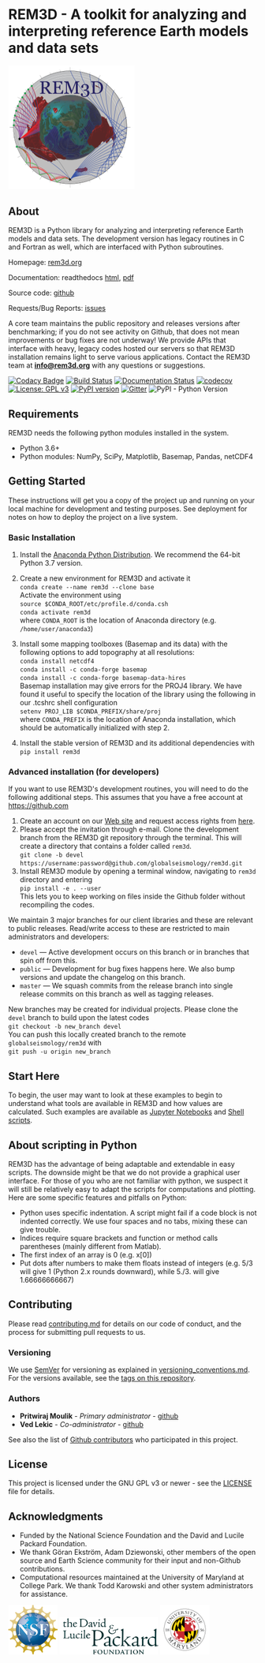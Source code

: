 # REM3D - A toolkit for analyzing and interpreting reference Earth models and data sets

<img src="docs/rem3dlogo.png" width="256">

## About

REM3D is a Python library for analyzing and interpreting reference Earth models and data sets. The development version has legacy routines in C and Fortran as well, which are interfaced with Python subroutines.

Homepage: [rem3d.org](http://rem3d.org)

Documentation: readthedocs [html](http://rem3d.readthedocs.io), [pdf](https://media.readthedocs.org/pdf/rem3d/latest/rem3d.pdf)

Source code: [github](https://github.com/globalseismology/rem3d)

Requests/Bug Reports: [issues](https://github.com/globalseismology/rem3d/issues)

A core team maintains the public repository and releases versions after benchmarking; if you do not see activity on Github, that does not mean improvements or bug fixes are not underway! We provide APIs that interface with heavy, legacy codes hosted our servers so that REM3D installation remains light to serve various applications. Contact the REM3D team at **info@rem3d.org** with any questions or suggestions.

[![Codacy Badge](https://api.codacy.com/project/badge/Grade/110c5a409f60485f83d442b8834eba2c)](https://www.codacy.com?utm_source=github.com&amp;utm_medium=referral&amp;utm_content=globalseismology/rem3d&amp;utm_campaign=Badge_Grade) [![Build Status](https://travis-ci.com/globalseismology/rem3d.svg?token=Z1JjFn7SrxG1nGGE9y1u&branch=devel)](https://travis-ci.com/globalseismology/rem3d) [![Documentation Status](https://readthedocs.org/projects/rem3d/badge/?version=latest)](https://rem3d.readthedocs.io/en/latest/?badge=latest) [![codecov](https://codecov.io/gh/globalseismology/rem3d/branch/devel/graph/badge.svg?token=NTCVjCUfJm)](https://codecov.io/gh/globalseismology/rem3d) [![License: GPL v3](https://img.shields.io/badge/License-GPLv3-blue.svg)](https://www.gnu.org/licenses/gpl-3.0) [![PyPI version](https://badge.fury.io/py/rem3d.svg)](https://badge.fury.io/py/rem3d) [![Gitter](https://badges.gitter.im/rem3d/community.svg)](https://gitter.im/rem3d/community?utm_source=badge&utm_medium=badge&utm_campaign=pr-badge) ![PyPI - Python Version](https://img.shields.io/pypi/pyversions/rem3d.svg?style=popout)

## Requirements

REM3D needs the following python modules installed in the system.
* Python 3.6+
* Python modules: NumPy, SciPy, Matplotlib, Basemap, Pandas, netCDF4


## Getting Started

These instructions will get you a copy of the project up and running on your local machine for development and testing purposes. See deployment for notes on how to deploy the project on a live system.

### Basic Installation

1. Install the [Anaconda Python Distribution](https://www.continuum.io/downloads). We recommend the 64-bit Python 3.7 version.
2. Create a new environment for REM3D and activate it  
`conda create --name rem3d --clone base`  
Activate the environment using  
`source $CONDA_ROOT/etc/profile.d/conda.csh`  
`conda activate rem3d`  
where `CONDA_ROOT` is the location of Anaconda directory (e.g. `/home/user/anaconda3`)

3. Install some mapping toolboxes (Basemap and its data) with the following options to add topography at all resolutions:  
`conda install netcdf4`  
`conda install -c conda-forge basemap`  
`conda install -c conda-forge basemap-data-hires`  
Basemap installation may give errors for the PROJ4 library. We have found it useful to specify the location of the library using the following in our .tcshrc shell configuration  
`setenv PROJ_LIB $CONDA_PREFIX/share/proj`  
where `CONDA_PREFIX` is the location of Anaconda installation, which should be automatically initialized with step 2.  
4. Install the stable version of REM3D and its additional dependencies with
`pip install rem3d`  


### Advanced installation (for developers)

If you want to use REM3D's development routines, you will need to do the following additional steps. This assumes that you have a free account at <https://github.com>  

1. Create an account on our [Web site](http://rem3d.org/login/register) and request access rights from [here](http://rem3d.org/join-us/github).
2. Please accept the invitation through e-mail. Clone the development branch from the REM3D git repository through the terminal. This will create a directory that contains a folder called `rem3d`.  
`git clone -b devel https://username:password@github.com/globalseismology/rem3d.git`
3. Install REM3D module by opening a terminal window, navigating to `rem3d` directory and entering  
`pip install -e . --user`  
This lets you to keep working on files inside the Github folder without recompiling the codes.

We maintain 3 major branches for our client libraries and these are relevant to public releases. Read/write access to these are restricted to main administrators and developers:  
* `devel` — Active development occurs on this branch or in branches that spin off from this.  
* `public` — Development for bug fixes happens here. We also bump versions and update the changelog on this branch.  
* `master` — We squash commits from the release branch into single release commits on this branch as well as tagging releases.  

New branches may be created for individual projects. Please clone the `devel` branch to build upon the latest codes  
`git checkout -b new_branch devel`  
You can push this locally created branch to the remote `globalseismology/rem3d` with  
`git push -u origin new_branch`  

## Start Here

To begin, the user may want to look at these examples to begin to understand
what tools are available in REM3D and how values are calculated. Such examples are available as [Jupyter Notebooks](examples/Notebooks) and [Shell scripts](examples/Scripts).

## About scripting in Python

REM3D has the advantage of being adaptable and extendable in easy scripts. The downside might be that we do not
provide a graphical user interface. For those of you who are not familiar  with python, we suspect it will still be
relatively easy to adapt the scripts for computations and plotting.
Here are some specific features and pitfalls on Python:  

* Python uses specific indentation. A script might fail if a code block is not indented correctly. We use four spaces and no tabs, mixing these can give trouble.  
* Indices require square brackets and function or method calls parentheses (mainly different from Matlab).  
* The first index of an array is 0 (e.g. x[0])  
* Put dots after numbers to make them floats instead of integers (e.g. 5/3 will give 1 (Python 2.x rounds downward), while 5./3. will give 1.66666666667)  

## Contributing

Please read [contributing.md](docs/contributing.md) for details on our code of conduct, and the process for submitting pull requests to us.

### Versioning

We use [SemVer](http://semver.org/) for versioning as explained in [versioning_conventions.md](docs/versioning_conventions.md). For the versions available, see the [tags on this repository](https://github.com/globalseismology/rem3d/tags).

### Authors

* **Pritwiraj Moulik** - *Primary administrator* - [github](https://github.com/pmoulik)
* **Ved Lekic** - *Co-administrator* - [github](https://github.com/vedlekic)

See also the list of [Github contributors](https://github.com/globalseismology/rem3d/contributors) who participated in this project.

## License

This project is licensed under the GNU GPL v3 or newer - see the [LICENSE](LICENSE) file for details.

## Acknowledgments

* Funded by the National Science Foundation and the David and Lucile Packard Foundation.
* We thank Göran Ekström, Adam Dziewonski, other members of the open source and Earth Science community for their input and non-Github contributions.
* Computational resources maintained at the University of Maryland at College Park. We thank Todd Karowski and other system administrators for assistance.  

<img src="docs/NSF.png" width="100"> <img src="docs/packard.png" width="200"> <img src="docs/UMD.png" width="100">